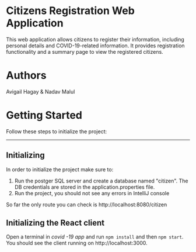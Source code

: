 # Citizens Registration Web Application
This web application allows citizens to register their information, including personal details and COVID-19-related information. It provides registration functionality and a summary page to view the registered citizens.


# Authors
Avigail Hagay & Nadav Malul

# Getting Started

Follow these steps to initialize the project:

---------------------
## Initializing

In order to initialize the project make sure to:
1. Run the postger SQL server and create a database named "citizen". The DB credentials are stored in the application.properties file.
2. Run the project, you should not see any errors in IntelliJ console

So far the only route you can check is http://localhost:8080/citizen

## Initializing the React client

Open a terminal in *covid -19 app* and run `npm install` and then `npm start`. You should see the client running on http://localhost:3000.

